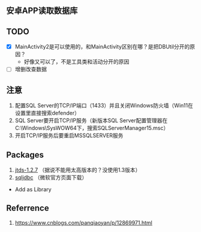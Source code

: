## 安卓APP读取数据库

## TODO
- [x] MainActivity2是可以使用的，和MainActivity区别在哪？是把DBUtil分开的原因？
  - 好像又可以了，不是工具类和活动分开的原因
- [ ] 增删改查数据

## 注意
1. 配置SQL Server的TCP/IP端口（1433）并且关闭Windows防火墙（Win11在设置里直接搜索defender）
2. SQL Server要开启TCP/IP服务（新版本SQL Server配置管理器在 C:\Windows\SysWOW64下，搜索SQLServerManager15.msc）
3. 开启TCP/IP服务后要重启MSSQLSERVER服务

## Packages
1. [jtds-1.2.7](https://sourceforge.net/projects/jtds/files/jtds/) （据说不能用太高版本的？没使用1.3版本）
2. [sqljdbc](https://www.microsoft.com/zh-cn/download/details.aspx?id=11774) （微软官方页面下载）
- Add as Library

## Referrence
1. https://www.cnblogs.com/panqiaoyan/p/12869971.html
